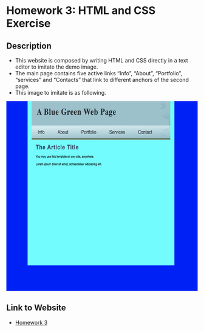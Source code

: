 # Homework	3:	HTML	and	CSS	Exercise	

## Description	

- This website is composed by writing HTML and
CSS directly in a text editor to imitate the demo image. 
- The main page contains five active links “Info”, “About”, “Portfolio”,
    “services” and “Contacts” that link to different anchors of the second page.
- This image to imitate is as following.  
<img src="demo.png" height="500">

## Link to Website
- [Homework 3](http://mingyucu.freevar.com/hfro2nVP6b/index.html)